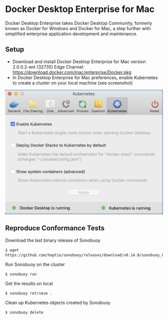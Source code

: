 # Docker Desktop Enterprise for Mac

Docker Desktop Enterprise takes Docker Desktop Community, formerly known as Docker for Windows and Docker for Mac, a step further with simplified enterprise application development and maintenance.

## Setup

- Download and install Docker Desktop Enterprise for Mac version 2.0.0.2-ent (32735) Edge Channel: https://download.docker.com/mac/enterprise/Docker.pkg
- In Docker Desktop Enterprise for Mac preferences, enable Kubernetes to create a cluster on your local machine (see screenshot)

![](preferences_kub.png)

## Reproduce Conformance Tests

Download the last binary release of Sonobuoy

```
$ wget https://github.com/heptio/sonobuoy/releases/download/v0.14.0/sonobuoy_0.14.0_darwin_amd64.tar.gz
```

Run Sonobuoy on the cluster
```
$ sonobuoy run
```

Get the results on local
```
$ sonobuoy retrieve .
```

Clean up Kubernetes objects created by Sonobuoy
```
$ sonobuoy delete
```